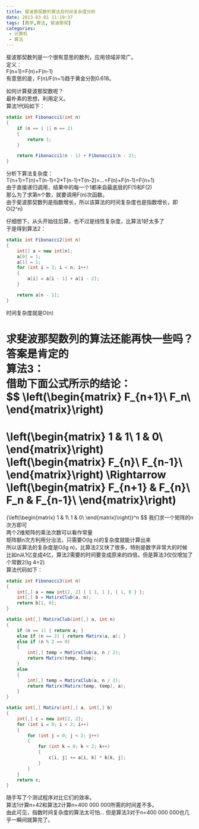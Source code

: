 ```yaml
---
title: 斐波那契数列算法及时间复杂度分析
date: 2013-03-01 11:19:37
tags: [数学,算法, 斐波那契]
categories: 
 - 计算机
 - 算法
---
```

斐波那契数列是一个很有意思的数列，应用领域非常广。  
定义：  
F(n+1)=F(n)+F(n-1)  
有意思的是，F(n)/F(n+1)趋于黄金分割0.618。

如何计算斐波那契数呢？  
最朴素的思想，利用定义。  
算法1代码如下：  
``` csharp
static int Fibonacci1(int n)
{
    if (n == 1 || n == 2)
    {
        return 1;
    }

    return Fibonacci1(n - 1) + Fibonacci1(n - 2);
}
```
分析下算法复杂度：  
T(n+1)=T(n)+T(n-1)=2*T(n-1)+T(n-2)=...=F(n)+F(n-1)=F(n+1)  
由于直接递归调用，结果中的每一个1都来自最底层的F(1)和F(2)  
那么为了求第n个数，就要调用F(n)次函数。  
由于斐波那契数列是指数增长，所以该算法的时间复杂度也是指数增长，即O(2^n)

仔细想下，从头开始往后算，也不过是线性复杂度，比算法1好太多了  
于是得到算法2：  
``` csharp
static int Fibonacci2(int n)
{
    int[] a = new int[n];
    a[0] = 1;
    a[1] = 1;
    for (int i = 2; i < n; i++)
    {
        a[i] = a[i - 1] + a[i - 2];
    }

    return a[n - 1];
}
```
时间复杂度就是O(n)

求斐波那契数列的算法还能再快一些吗？  
答案是肯定的  
算法3：  
借助下面公式所示的结论：  
$$
\left(\begin{matrix}
F_{n+1}\\
F_n\\
\end{matrix}\right)
=
\left(\begin{matrix}
1 & 1\\
1 & 0\\
\end{matrix}\right)
\left(\begin{matrix}
F_{n}\\
F_{n-1}\\
\end{matrix}\right)
\Rightarrow
\left(\begin{matrix}
F_{n+1} & F_{n}\\
F_n & F_{n-1}\\
\end{matrix}\right)
=
{\left(\begin{matrix}
1 & 1\\
1 & 0\\
\end{matrix}\right)}^n
$$
我们求一个矩阵的n次方即可  
两个2维矩阵的乘法次数可以看作常量  
矩阵额n次方利用分治法，只需要O(lg n)的复杂度就能计算出来  
所以该算法的复杂度是O(lg n)，比算法2又快了很多，特别是数字非常大的时候  
比如n从1亿变成4亿，算法2需要的时间要变成原来的四倍，但是算法3仅仅增加了个常数2(lg 4=2)  
算法代码如下：  
``` csharp
static int Fibonacci3(int n)
{
    int[,] a = new int[2, 2] { { 1, 1 }, { 1, 0 } };
    int[,] b = MatirxClub(a, n);
    return b[1, 0];
}

static int[,] MatirxClub(int[,] a, int n)
{
    if (n == 1) { return a; }
    else if (n == 2) { return Matirx(a, a); }
    else if (n % 2 == 0)
    {
        int[,] temp = MatirxClub(a, n / 2);
        return Matirx(temp, temp);
    }
    else
    {
        int[,] temp = MatirxClub(a, n / 2);
        return Matirx(Matirx(temp, temp), a);
    }
}

static int[,] Matirx(int[,] a, int[,] b)
{
    int[,] c = new int[2, 2];
    for (int i = 0; i < 2; i++)
    {
        for (int j = 0; j < 2; j++)
        {
            for (int k = 0; k < 2; k++)
            {
                c[i, j] += a[i, k] * b[k, j];
            }
        }
    }
    return c;
}
```

随手写了个测试程序对比它们的效率。  
算法1计算n=42和算法2计算n=400 000 000所需的时间差不多。  
由此可见，指数时间复杂度的算法太可怕...
但是算法3对于n=400 000 000也几乎一瞬间就算完了。